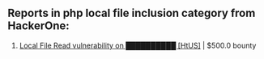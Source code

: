 ## Reports in php local file inclusion category from HackerOne:
1. [Local File Read vulnerability on ██████████ [HtUS]](https://hackerone.com/reports/1624670) | $500.0 bounty